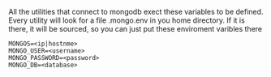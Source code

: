 All the utilities that connect to mongodb exect these variables to be defined.
Every utility will look for a file .mongo.env in you home directory.
If it is there, it will be sourced, so you can just put these enviroment varibles there
```
MONGOS=<ip|hostnme>
MONGO_USER=<username>
MONGO_PASSWORD=<password>
MONGO_DB=<database>
```

